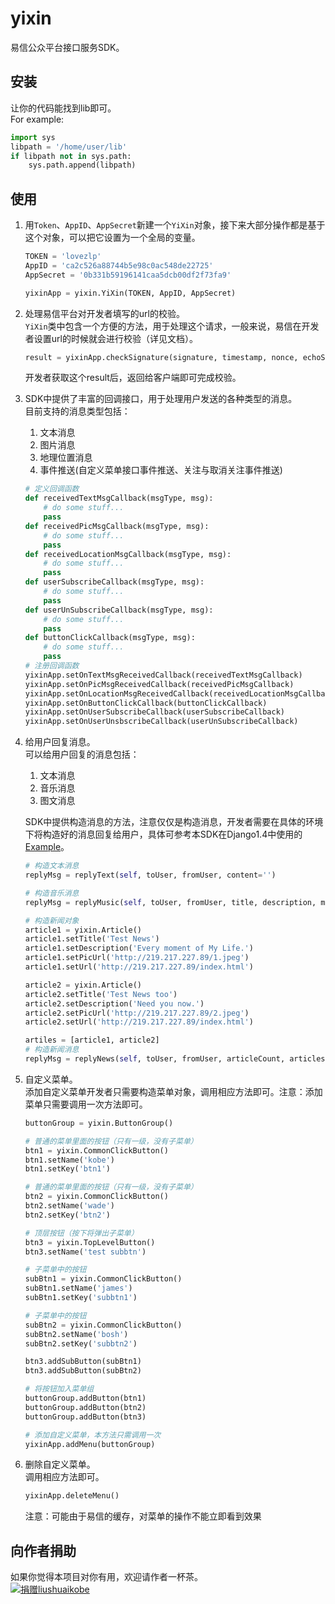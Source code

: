 yixin
=====

易信公众平台接口服务SDK。

## 安装
让你的代码能找到lib即可。    
For example:
``` python
import sys
libpath = '/home/user/lib'
if libpath not in sys.path:
	sys.path.append(libpath)
```
## 使用

1. 用`Token`、`AppID`、`AppSecret`新建一个`YiXin`对象，接下来大部分操作都是基于这个对象，可以把它设置为一个全局的变量。  

	``` python
	TOKEN = 'lovezlp'
	AppID = 'ca2c526a88744b5e98c0ac548de22725'
	AppSecret = '0b331b59196141caa5dcb00df2f73fa9'

	yixinApp = yixin.YiXin(TOKEN, AppID, AppSecret)
	```
2. 处理易信平台对开发者填写的url的校验。      
	`YiXin`类中包含一个方便的方法，用于处理这个请求，一般来说，易信在开发者设置url的时候就会进行校验（详见文档）。

	``` python
	result = yixinApp.checkSignature(signature, timestamp, nonce, echoStr)
	```
	开发者获取这个result后，返回给客户端即可完成校验。
3. SDK中提供了丰富的回调接口，用于处理用户发送的各种类型的消息。     
	目前支持的消息类型包括：

	1. 文本消息
	2. 图片消息
	3. 地理位置消息
	4. 事件推送(自定义菜单接口事件推送、关注与取消关注事件推送)

	``` python
	# 定义回调函数
	def receivedTextMsgCallback(msgType, msg):
		# do some stuff...
		pass
	def receivedPicMsgCallback(msgType, msg):
		# do some stuff...
		pass
	def receivedLocationMsgCallback(msgType, msg):
		# do some stuff...
		pass
	def userSubscribeCallback(msgType, msg):
		# do some stuff...
		pass
	def userUnSubscribeCallback(msgType, msg):
		# do some stuff...
		pass
	def buttonClickCallback(msgType, msg):
		# do some stuff...
		pass
	# 注册回调函数
	yixinApp.setOnTextMsgReceivedCallback(receivedTextMsgCallback)
	yixinApp.setOnPicMsgReceivedCallback(receivedPicMsgCallback)
	yixinApp.setOnLocationMsgReceivedCallback(receivedLocationMsgCallback)
	yixinApp.setOnButtonClickCallback(buttonClickCallback)
	yixinApp.setOnUserSubscribeCallback(userSubscribeCallback)
	yixinApp.setOnUserUnsbscribeCallback(userUnSubscribeCallback)
	```
4. 给用户回复消息。      
	可以给用户回复的消息包括：      

	1. 文本消息
	2. 音乐消息
	3. 图文消息

	SDK中提供构造消息的方法，注意仅仅是构造消息，开发者需要在具体的环境下将构造好的消息回复给用户，具体可参考本SDK在Django1.4中使用的[Example](https://github.com/liushuaikobe/yixin/tree/master/example)。

	``` python
	# 构造文本消息
	replyMsg = replyText(self, toUser, fromUser, content='')

	# 构造音乐消息
	replyMsg = replyMusic(self, toUser, fromUser, title, description, musicUrl, HQMusicUrl)

	# 构造新闻对象
	article1 = yixin.Article()
	article1.setTitle('Test News')
	article1.setDescription('Every moment of My Life.')
	article1.setPicUrl('http://219.217.227.89/1.jpeg')
	article1.setUrl('http://219.217.227.89/index.html')

	article2 = yixin.Article()
	article2.setTitle('Test News too')
	article2.setDescription('Need you now.')
	article2.setPicUrl('http://219.217.227.89/2.jpeg')
	article2.setUrl('http://219.217.227.89/index.html')

	artiles = [article1, article2]
	# 构造新闻消息
	replyMsg = replyNews(self, toUser, fromUser, articleCount, articles)
	```
5. 自定义菜单。       
	添加自定义菜单开发者只需要构造菜单对象，调用相应方法即可。注意：添加菜单只需要调用一次方法即可。

	``` python
	buttonGroup = yixin.ButtonGroup()

	# 普通的菜单里面的按钮（只有一级，没有子菜单）
	btn1 = yixin.CommonClickButton()
	btn1.setName('kobe')
	btn1.setKey('btn1')

	# 普通的菜单里面的按钮（只有一级，没有子菜单）
	btn2 = yixin.CommonClickButton()
	btn2.setName('wade')
	btn2.setKey('btn2')

	# 顶层按钮（按下将弹出子菜单）
	btn3 = yixin.TopLevelButton()
	btn3.setName('test subbtn')

	# 子菜单中的按钮
	subBtn1 = yixin.CommonClickButton()
	subBtn1.setName('james')
	subBtn1.setKey('subbtn1')

	# 子菜单中的按钮
	subBtn2 = yixin.CommonClickButton()
	subBtn2.setName('bosh')
	subBtn2.setKey('subbtn2')

	btn3.addSubButton(subBtn1)
	btn3.addSubButton(subBtn2)

	# 将按钮加入菜单组
	buttonGroup.addButton(btn1)
	buttonGroup.addButton(btn2)
	buttonGroup.addButton(btn3)

	# 添加自定义菜单，本方法只需调用一次
	yixinApp.addMenu(buttonGroup)
	```
6. 删除自定义菜单。       
	调用相应方法即可。

	``` python
	yixinApp.deleteMenu()
	```
	注意：可能由于易信的缓存，对菜单的操作不能立即看到效果

## 向作者捐助
如果你觉得本项目对你有用，欢迎请作者一杯茶。                
[![捐赠liushuaikobe](https://img.alipay.com/sys/personalprod/style/mc/btn-index.png)](https://me.alipay.com/liushuaikobe)
